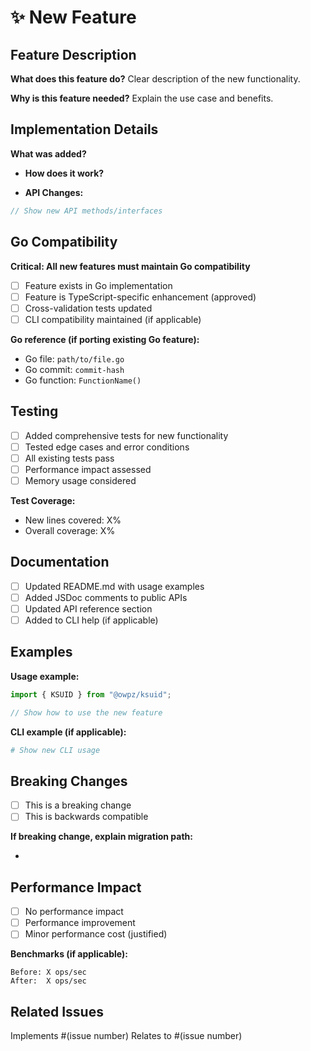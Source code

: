 # ✨ New Feature

## Feature Description

**What does this feature do?** Clear description of the new functionality.

**Why is this feature needed?** Explain the use case and benefits.

## Implementation Details

**What was added?**

- **How does it work?**

- **API Changes:**

```typescript
// Show new API methods/interfaces
```

## Go Compatibility

**Critical: All new features must maintain Go compatibility**

- [ ] Feature exists in Go implementation
- [ ] Feature is TypeScript-specific enhancement (approved)
- [ ] Cross-validation tests updated
- [ ] CLI compatibility maintained (if applicable)

**Go reference (if porting existing Go feature):**

- Go file: `path/to/file.go`
- Go commit: `commit-hash`
- Go function: `FunctionName()`

## Testing

- [ ] Added comprehensive tests for new functionality
- [ ] Tested edge cases and error conditions
- [ ] All existing tests pass
- [ ] Performance impact assessed
- [ ] Memory usage considered

**Test Coverage:**

- New lines covered: X%
- Overall coverage: X%

## Documentation

- [ ] Updated README.md with usage examples
- [ ] Added JSDoc comments to public APIs
- [ ] Updated API reference section
- [ ] Added to CLI help (if applicable)

## Examples

**Usage example:**

```typescript
import { KSUID } from "@owpz/ksuid";

// Show how to use the new feature
```

**CLI example (if applicable):**

```bash
# Show new CLI usage
```

## Breaking Changes

- [ ] This is a breaking change
- [ ] This is backwards compatible

**If breaking change, explain migration path:**

-

## Performance Impact

- [ ] No performance impact
- [ ] Performance improvement
- [ ] Minor performance cost (justified)

**Benchmarks (if applicable):**

```
Before: X ops/sec
After:  X ops/sec
```

## Related Issues

Implements #(issue number) Relates to #(issue number)
